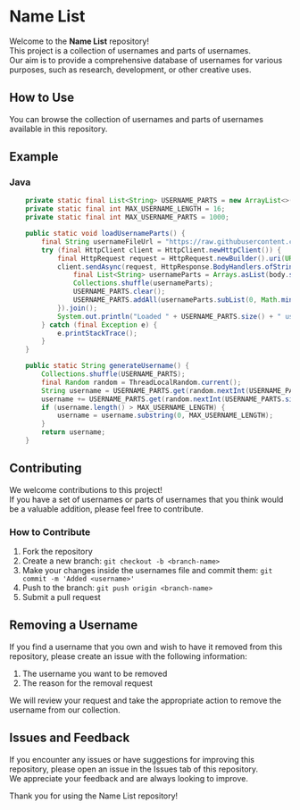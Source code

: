 # Name List

Welcome to the **Name List** repository! 
<br>
This project is a collection of usernames and parts of usernames.
<br>
Our aim is to provide a comprehensive database of usernames for various purposes, such as research, development, or other creative uses.

## How to Use

You can browse the collection of usernames and parts of usernames available in this repository.

## Example
### Java
```java
    private static final List<String> USERNAME_PARTS = new ArrayList<>();
    private static final int MAX_USERNAME_LENGTH = 16;
    private static final int MAX_USERNAME_PARTS = 1000;

    public static void loadUsernameParts() {
        final String usernameFileUrl = "https://raw.githubusercontent.com/NekosAreKawaii/NameList/main/usernames";
        try (final HttpClient client = HttpClient.newHttpClient()) {
            final HttpRequest request = HttpRequest.newBuilder().uri(URI.create(usernameFileUrl)).build();
            client.sendAsync(request, HttpResponse.BodyHandlers.ofString()).thenApply(HttpResponse::body).thenAccept(body -> {
                final List<String> usernameParts = Arrays.asList(body.split("\n"));
                Collections.shuffle(usernameParts);
                USERNAME_PARTS.clear();
                USERNAME_PARTS.addAll(usernameParts.subList(0, Math.min(usernameParts.size(), MAX_USERNAME_PARTS)));
            }).join();
            System.out.println("Loaded " + USERNAME_PARTS.size() + " username parts.");
        } catch (final Exception e) {
            e.printStackTrace();
        }
    }

    public static String generateUsername() {
        Collections.shuffle(USERNAME_PARTS);
        final Random random = ThreadLocalRandom.current();
        String username = USERNAME_PARTS.get(random.nextInt(USERNAME_PARTS.size()));
        username += USERNAME_PARTS.get(random.nextInt(USERNAME_PARTS.size()));
        if (username.length() > MAX_USERNAME_LENGTH) {
            username = username.substring(0, MAX_USERNAME_LENGTH);
        }
        return username;
    }
```

## Contributing

We welcome contributions to this project!
<br>
If you have a set of usernames or parts of usernames that you think would be a valuable addition, please feel free to contribute.

### How to Contribute

1. Fork the repository
2. Create a new branch: `git checkout -b <branch-name>`
3. Make your changes inside the usernames file and commit them: `git commit -m 'Added <username>'`
4. Push to the branch: `git push origin <branch-name>`
5. Submit a pull request

## Removing a Username

If you find a username that you own and wish to have it removed from this repository, please create an issue with the following information:

1. The username you want to be removed
2. The reason for the removal request

We will review your request and take the appropriate action to remove the username from our collection.

## Issues and Feedback

If you encounter any issues or have suggestions for improving this repository, please open an issue in the Issues tab of this repository.
<br>
We appreciate your feedback and are always looking to improve.


Thank you for using the Name List repository!

